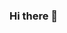 ### Hi there 👋

<!--
**bayunugroho2022/bayunugroho2022** is a ✨ _special_ ✨ repository because its `README.md` (this file) appears on your GitHub profile.

Here are some ideas to get you started:

- 🔭 I’m currently working on ...
- 🌱 I’m currently learning Kotlin and Native Android Development
- 👯 I'm looking to collaborate on anything exciting.
- 💬 Ask me about Flutter, Firebase and Life
- 📫 How to reach me: bayu404.dart@gmail.com
- 😄 Pronouns: He/Him
- ⚡ Fun fact: (CTRL+C) + (CTRL +F) = magic happens
-->

